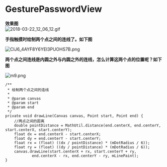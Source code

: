 # GesturePasswordView  


**效果图**  
![2018-03-22_12_06_12.gif](https://upload-images.jianshu.io/upload_images/1472453-025aa25fef9c0187.gif?imageMogr2/auto-orient/strip)


**手指触摸时绘制两个点之间的连线了。如下图**

![CIJ6_4AYF8Y6YEI3PUOHS7B.png](https://upload-images.jianshu.io/upload_images/1472453-fc72b71f0f2f46dd.png?imageMogr2/auto-orient/strip%7CimageView2/2/w/1240)

**两个点之间连线是内圆之外与内圆之外的连线，怎么计算这两个点的位置呢？如下图**  

![m9.png](https://upload-images.jianshu.io/upload_images/1472453-f7634b4bd92a9fdd.png?imageMogr2/auto-orient/strip%7CimageView2/2/w/1240)  

    /**
     * 绘制两个点之间的连线
     *
     * @param canvas
     * @param start
     * @param end
     */
    private void drawLine(Canvas canvas, Point start, Point end) {
        //两点之间的距离
        double pointDistance = MathUtil.distance(end.centerX, end.centerY, start.centerX, start.centerY);
        float dx = end.centerX - start.centerX;
        float dy = end.centerY - start.centerY;
        float rx = (float) ((dx / pointDistance) * (mDotRadius / 6));
        float ry = (float) ((dy / pointDistance) * (mDotRadius / 6));
        canvas.drawLine(start.centerX + rx, start.centerY + ry,
                end.centerX - rx, end.centerY - ry, mLinePaint);
    }

